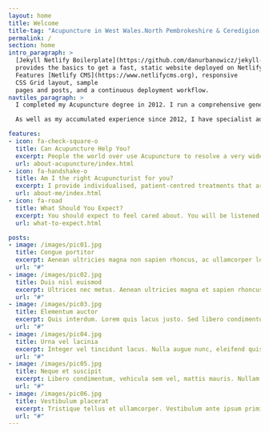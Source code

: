 ```yaml
---
layout: home
title: Welcome
title-tag: "Acupuncture in West Wales.North Pembrokeshire & Ceredigion  - Experienced, Individual Care"
permalink: /
section: home
intro_paragraph: >
  [Jekyll Netlify Boilerplate](https://github.com/danurbanowicz/jekyll-netlify-boilerplate)
  provides the basics to get a fast, static website deployed on Netlify.
  Features [Netlify CMS](https://www.netlifycms.org), responsive
  CSS Grid layout, sample
  pages and posts, and a continuous deployment workflow.
navtiles_paragraph: >
  I completed my Acupuncture degree in 2012. I run a comprehensive general practise clinic for adults, a young person's clinic for babies, children and teenagers and a clinic for individuals and couples who need assistance conceiving or carrying a pregnancy.

  As well as my accumulated experience since 2012, I have specialist additional training and experience in the **treatment of babies, children & young people** and the **treatment of fertility related issues**.

features:
- icon: fa-check-square-o
  title: Can Acupuncture Help You?
  excerpt: People the world over use Acupuncture to resolve a very wide range of both physical and emotional health issues.  It helps 1000s of people every day, if you are not sure if it can help you then please [get in touch with me](#contact-trigger){:.contact-trigger} and ask or there is more information on this website.  
  url: about-acupuncture/index.html
- icon: fa-handshake-o
  title: Am I the right Acupuncturist for you?
  excerpt: I provide individualised, patient-centred treatments that are focused on addressing what matters to you. I believe in nourishing people from the inside out and forming long lasting relationships based on trust, integrity and commitment. Click to find out more about my training, experience and approach.
  url: about-me/index.html
- icon: fa-road
  title: What Should You Expect?
  excerpt: You should expect to feel cared about. You will be listened to carefully every time I see you, what you share with me will be taken seriously and you will be treated professionally, kindly and with a deep commitment to your wellbeing.  Click to find out more.
  url: what-to-expect.html

posts:
- image: /images/pic01.jpg
  title: Congue portitor
  excerpt: Aenean ultricies magna non sapien rhoncus, ac ullamcorper lorem convallis. Quisque at venenatis nisi, amet finibus mauris. Sed sodales ultricies eros, sit amet sodales sapien.
  url: "#"
- image: /images/pic02.jpg
  title: Duis nisl euismod
  excerpt: Ultrices nec metus. Aenean ultricies magna et sapien rhoncus ac ullamcorper lorem convallis. Quisque at venenatis nisi amet finibus mauris. Sed sodales ultricies magna etiam.
  url: "#"
- image: /images/pic03.jpg
  title: Elementum auctor
  excerpt: Quis interdum. Lorem quis lacus justo. Sed libero condimentum vehicula sem vel, mattis amet mauris. Nullam lacinia sit amet felis vel vestibulum. Morbi aliquam aenean.
  url: "#"
- image: /images/pic04.jpg
  title: Urna vel lacinia
  excerpt: Integer vel tincidunt lacus. Nulla augue nunc, eleifend quis leo ac, maximus interdum tellus. Etiam at vestibulum felis, id efficitur risus. Praesent ac nulla ex. Duis elementum.
  url: "#"
- image: /images/pic05.jpg
  title: Neque et suscipit
  excerpt: Libero condimentum, vehicula sem vel, mattis mauris. Nullam lacinia sit amet felis vel vestibulum. Morbi in aliquam est. Aenean dapibus porttitor nulla ultrices venenatis.
  url: "#"
- image: /images/pic06.jpg
  title: Vestibulum placerat
  excerpt: Tristique tellus et ullamcorper. Vestibulum ante ipsum primis in faucibus orci luctus et ultrices posuere cubilia Curae; Praesent mauris risus, pellentesque eu leo non, tincidunt.
  url: "#"
---
```

